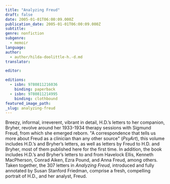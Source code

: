 ```yaml
---
title: "Analyzing Freud"
draft: false
date: 2005-01-01T06:00:09.000Z
publication_date: 2005-01-01T06:00:09.000Z
subtitle:
genre: nonfiction
subgenre:
  - memoir
language:
author:
  - author/hilda-doolittle-h.-d.md
translator:

editor:

editions:
  - isbn: 9780811216036
    binding: paperback
  - isbn: 9780811214995
    binding: clothbound
featured_image_path:
_slug: analyzing-freud
---
```


Breezy, informal, irreverent, vibrant in detail, H.D.’s letters to her companion, Bryher, revolve around her 1933-1934 therapy sessions with Sigmund Freud, from which she emerged reborn. "A correspondence that tells us more about Freud as a clinician than any other source" (_PsyArt_), this volume includes H.D.’s and Bryher’s letters, as well as letters by Freud to H.D. and Bryher, most of them published here for the first time. In addition, the book includes H.D.’s and Bryher’s letters to and from Havelock Ellis, Kenneth MacPherson, Conrad Aiken, Ezra Pound, and Anna Freud, among others. Taken together, the 307 letters in _Analyzing Freud_, introduced and fully annotated by Susan Stanford Friedman, comprise a fresh, compelling portrait of H.D., and her analyst, Freud.

